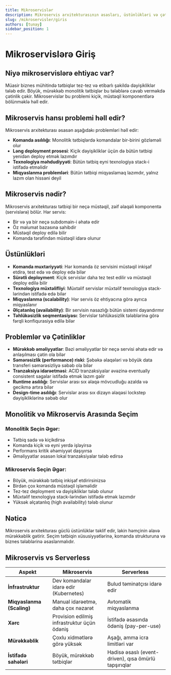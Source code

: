 ```yaml
---
title: Mikroservislər
description: Mikroservis arxitekturasının əsasları, üstünlükləri və çətinlikləri
slug: /mikroservisler/giris
authors: [tunay]
sidebar_position: 1
---
```


# Mikroservislərə Giriş

## Niyə mikroservislərə ehtiyac var?

Müasir biznes mühitində tətbiqlər tez-tez və etibarlı şəkildə dəyişikliklər tələb edir. Böyük, mürəkkəb monolitik tətbiqlər bu tələblərə cavab verməkdə çətinlik çəkir. Mikroservislər bu problemi kiçik, müstəqil komponentlərə bölünməklə həll edir.

## Mikroservis hansı problemi həll edir?

Mikroservis arxitekturası əsasən aşağıdakı problemləri həll edir:

- **Komanda asılılığı**: Monolitik tətbiqlərdə komandalar bir-birini gözləməli olur
- **Ləng deployment prosesi**: Kiçik dəyişikliklər üçün də bütün tətbiqi yenidən deploy etmək lazımdır
- **Texnologiya məhdudiyyəti**: Bütün tətbiq eyni texnologiya stack-i istifadə etməlidir
- **Miqyaslanma problemləri**: Bütün tətbiqi miqyaslamaq lazımdır, yalnız lazım olan hissəni deyil

## Mikroservis nədir?

Mikroservis arxitekturası tətbiqi bir neçə müstəqil, zəif əlaqəli komponentə (servislərə) bölür. Hər servis:
- Bir və ya bir neçə subdomain-i əhatə edir
- Öz məlumat bazasına sahibdir
- Müstəqil deploy edilə bilir
- Komanda tərəfindən müstəqil idarə olunur

## Üstünlükləri

- **Komanda muxtariyyəti**: Hər komanda öz servisini müstəqil inkişaf etdirə, test edə və deploy edə bilər
- **Sürətli deployment**: Kiçik servislər daha tez test edilir və müstəqil deploy edilə bilir
- **Texnologiya müxtəlifliyi**: Müxtəlif servislər müxtəlif texnologiya stack-lərindən istifadə edə bilər
- **Miqyaslanma (scalability)**: Hər servis öz ehtiyacına görə ayrıca miqyaslanır
- **Əlçatanlıq (availability)**: Bir servisin nasazlığı bütün sistemi dayandırmır
- **Təhlükəsizlik seqmentasiyası**: Servislər təhlükəsizlik tələblərinə görə fərqli konfiqurasiya edilə bilər

## Problemlər və Çətinliklər

- **Mürəkkəb əməliyyatlar**: Bəzi əməliyyatlar bir neçə servisi əhatə edir və anlaşılması çətin ola bilər
- **Səmərəsizlik (performance) riski**: Şəbəkə əlaqələri və böyük data transferi səmərəsizliyə səbəb ola bilər
- **Tranzaksiya idarəetməsi**: ACID tranzaksiyalar əvəzinə eventually consistent sagalar istifadə etmək lazım gəlir
- **Runtime asılılığı**: Servislər arası sıx əlaqə mövcudluğu azalda və gecikmə artıra bilər
- **Design-time asılılığı**: Servislər arası sıx dizayn əlaqəsi lockstep dəyişikliklərinə səbəb olur

## Monolitik və Mikroservis Arasında Seçim

### Monolitik Seçin Əgər:
- Tətbiq sadə və kiçikdirsə
- Komanda kiçik və eyni yerdə işləyirsə
- Performans kritik əhəmiyyət daşıyırsa
- Əməliyyatlar əsasən lokal tranzaksiyalar tələb edirsə

### Mikroservis Seçin Əgər:
- Böyük, mürəkkəb tətbiq inkişaf etdirirsinizsə
- Birdən çox komanda müstəqil işləməlidir
- Tez-tez deployment və dəyişikliklər tələb olunur
- Müxtəlif texnologiya stack-lərindən istifadə etmək lazımdır
- Yüksək əlçatanlıq (high availability) tələb olunur

## Nəticə

Mikroservis arxitekturası güclü üstünlüklər təklif edir, lakin həmçinin əlavə mürəkkəblik gətirir. Seçim tətbiqin xüsusiyyətlərinə, komanda strukturuna və biznes tələblərinə əsaslanmalıdır.

## Mikroservis vs Serverless

| Aspekt | Mikroservis | Serverless |
|--------|-------------|-----------|
| **İnfrastruktur** | Dev komandalar idarə edir (Kubernetes) | Bulud təminatçısı idarə edir |
| **Miqyaslanma (Scaling)** | Manual idarəetmə, daha çox nəzarət | Avtomatik miqyaslanma |
| **Xərc** | Provision edilmiş infrastruktur üçün ödəniş | İstifadə əsasında ödəniş (pay-per-use) |
| **Mürəkkəblik** | Çoxlu xidmətlərə görə yüksək | Aşağı, amma icra limitləri var |
| **İstifadə sahələri** | Böyük, mürəkkəb tətbiqlər | Hadisə əsaslı (event-driven), qısa ömürlü tapşırıqlar |

